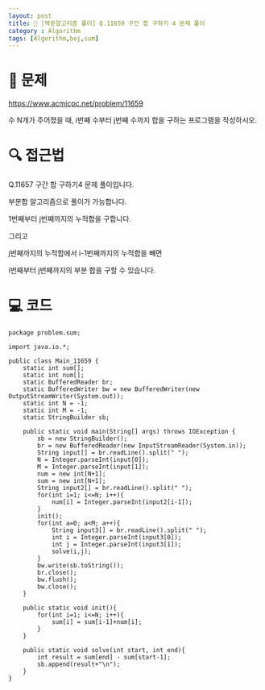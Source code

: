 ```yaml
---
layout: post
title: 📖 [백준알고리즘 풀이] Q.11659 구간 합 구하기 4 문제 풀이
category : Algorithm
tags: [Algorithm,boj,sum]
---
```

# 📖 문제
https://www.acmicpc.net/problem/11659

수 N개가 주어졌을 때, i번째 수부터 j번째 수까지 합을 구하는 프로그램을 작성하시오.

# 🔍 접근법

Q.11657 구간 합 구하기4 문제 풀이입니다.

부분합 알고리즘으로 풀이가 가능합니다.

1번째부터 j번째까지의 누적합을 구합니다.

그리고

j번째까지의 누적합에서 i-1번째까지의 누적합을 빼면

i번째부터 j번째까지의 부분 합을 구할 수 있습니다. 
                
# 💻 코드

```
package problem.sum;

import java.io.*;

public class Main_11659 {
    static int sum[];
    static int num[];
    static BufferedReader br;
    static BufferedWriter bw = new BufferedWriter(new OutputStreamWriter(System.out));
    static int N = -1;
    static int M = -1;
    static StringBuilder sb;

    public static void main(String[] args) throws IOException {
        sb = new StringBuilder();
        br = new BufferedReader(new InputStreamReader(System.in));
        String input[] = br.readLine().split(" ");
        N = Integer.parseInt(input[0]);
        M = Integer.parseInt(input[1]);
        num = new int[N+1];
        sum = new int[N+1];
        String input2[] = br.readLine().split(" ");
        for(int i=1; i<=N; i++){
            num[i] = Integer.parseInt(input2[i-1]);
        }
        init();
        for(int a=0; a<M; a++){
            String input3[] = br.readLine().split(" ");
            int i = Integer.parseInt(input3[0]);
            int j = Integer.parseInt(input3[1]);
            solve(i,j);
        }
        bw.write(sb.toString());
        br.close();
        bw.flush();
        bw.close();
    }

    public static void init(){
        for(int i=1; i<=N; i++){
            sum[i] = sum[i-1]+num[i];
        }
    }

    public static void solve(int start, int end){
        int result = sum[end] - sum[start-1];
        sb.append(result+"\n");
    }
}



```